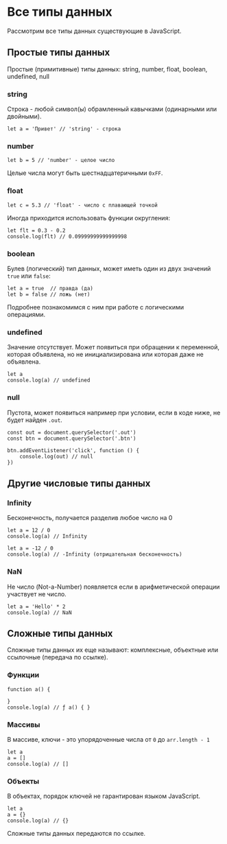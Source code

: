 # Все типы данных
Рассмотрим все типы данных существующие в JavaScript.

## Простые типы данных
Простые (примитивные) типы данных: string, number, float, boolean, undefined, null

### string
Строка - любой символ(ы) обрамленный кавычками (одинарными или двойными).

    let a = 'Привет' // 'string' - строка

### number

    let b = 5 // 'number' - целое число

Целые числа могут быть шестнадцатеричными `0xFF`.

### float

    let c = 5.3 // 'float' - число с плавающей точкой

Иногда приходится использовать функции округления:

    let flt = 0.3 - 0.2
    console.log(flt) // 0.09999999999999998

### boolean
Булев (логический) тип данных, может иметь один из двух значений `true` или `false`:

    let a = true  // правда (да)
    let b = false // ложь (нет)

Подробнее познакомимся с ним при работе с логическими операциями.

### undefined
Значение отсутствует. Может появиться при обращении к переменной, которая объявлена, но не инициализирована или которая даже не объявлена.

    let a
    console.log(a) // undefined

### null
Пустота, может появиться например при условии, если в коде ниже, не будет найден `.out`.

    const out = document.querySelector('.out')
    const btn = document.querySelector('.btn')

    btn.addEventListener('click', function () {
        console.log(out) // null
    })

## Другие числовые типы данных

### Infinity
Бесконечность, получается разделив любое число на 0

    let a = 12 / 0
    console.log(a) // Infinity

    let a = -12 / 0
    console.log(a) // -Infinity (отрицательная бесконечность)

### NaN
Не число (Not-a-Number) появляется если в арифметической операции участвует не число.

    let a = 'Hello' * 2
    console.log(a) // NaN

## Сложные типы данных
Сложные типы данных их еще называют: комплексные, объектные или ссылочные (передача по ссылке).

### Функции

    function a() {

    }
    console.log(a) // ƒ a() { }

### Массивы
В массиве, ключи - это упорядоченные числа от `0` до `arr.length - 1`

    let a
    a = []
    console.log(a) // []

### Объекты
В объектах, порядок ключей не гарантирован языком JavaScript.

    let a
    a = {}
    console.log(a) // {}

Сложные типы данных передаются по ссылке.
